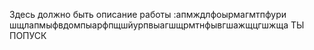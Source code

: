 Здесь должно быть описание работы
:апмждлфоырмагмтпфури шщлапмыфвдомпыарфпщшйурпвыагшщрмтнфывгшажщцгшжща ТЫ ПОПУСК
